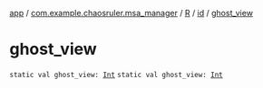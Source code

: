 [app](../../../index.md) / [com.example.chaosruler.msa_manager](../../index.md) / [R](../index.md) / [id](index.md) / [ghost_view](.)

# ghost_view

`static val ghost_view: `[`Int`](https://kotlinlang.org/api/latest/jvm/stdlib/kotlin/-int/index.html)
`static val ghost_view: `[`Int`](https://kotlinlang.org/api/latest/jvm/stdlib/kotlin/-int/index.html)